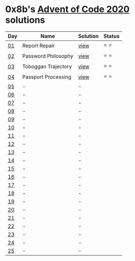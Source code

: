 # 0x8b's [Advent of Code 2020](https://adventofcode.com/2020) solutions

|Day|Name|Solution|Status|
|---|---|---|---|
|[01](https://adventofcode.com/2020/day/1)|Report Repair|[view](/sol/01.rb)|⭐ ⭐|
|[02](https://adventofcode.com/2020/day/2)|Password Philosophy|[view](/sol/02.rb)|⭐ ⭐|
|[03](https://adventofcode.com/2020/day/3)|Toboggan Trajectory|[view](/sol/03.rb)|⭐ ⭐|
|[04](https://adventofcode.com/2020/day/4)|Passport Processing|[view](/sol/04.rb)|⭐ ⭐|
|[05](https://adventofcode.com/2020/day/5)|-|-||
|[06](https://adventofcode.com/2020/day/6)|-|-||
|[07](https://adventofcode.com/2020/day/7)|-|-||
|[08](https://adventofcode.com/2020/day/8)|-|-||
|[09](https://adventofcode.com/2020/day/9)|-|-||
|[10](https://adventofcode.com/2020/day/10)|-|-||
|[11](https://adventofcode.com/2020/day/11)|-|-||
|[12](https://adventofcode.com/2020/day/12)|-|-||
|[13](https://adventofcode.com/2020/day/13)|-|-||
|[14](https://adventofcode.com/2020/day/14)|-|-||
|[15](https://adventofcode.com/2020/day/15)|-|-||
|[16](https://adventofcode.com/2020/day/16)|-|-||
|[17](https://adventofcode.com/2020/day/17)|-|-||
|[18](https://adventofcode.com/2020/day/18)|-|-||
|[19](https://adventofcode.com/2020/day/19)|-|-||
|[20](https://adventofcode.com/2020/day/20)|-|-||
|[21](https://adventofcode.com/2020/day/21)|-|-||
|[22](https://adventofcode.com/2020/day/22)|-|-||
|[23](https://adventofcode.com/2020/day/23)|-|-||
|[24](https://adventofcode.com/2020/day/24)|-|-||
|[25](https://adventofcode.com/2020/day/25)|-|-||